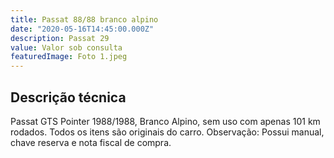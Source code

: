 ```yaml
---
title: Passat 88/88 branco alpino
date: "2020-05-16T14:45:00.000Z"
description: Passat 29
value: Valor sob consulta
featuredImage: Foto 1.jpeg
---
```


## Descrição técnica

Passat GTS Pointer 1988/1988, Branco Alpino, sem uso com apenas 101 km rodados. Todos os itens são originais do carro.
Observação: Possui manual, chave reserva e nota fiscal de compra.